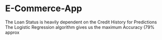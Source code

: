 # E-Commerce-App

The Loan Status is heavily dependent on the Credit History for Predictions
The Logistic Regression algorithm gives us the maximum Accuracy (79% approx
